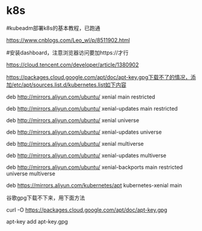 # k8s
#kubeadm部署k8s的基本教程，已跑通

https://www.cnblogs.com/Leo_wl/p/8511902.html

#安装dashboard，注意浏览器访问要加https://才行

https://cloud.tencent.com/developer/article/1380902


https://packages.cloud.google.com/apt/doc/apt-key.gpg下载不了的情况，添加/etc/apt/sources.list.d/kubernetes.list如下内容

deb http://mirrors.aliyun.com/ubuntu/ xenial main restricted

deb http://mirrors.aliyun.com/ubuntu/ xenial-updates main restricted

deb http://mirrors.aliyun.com/ubuntu/ xenial universe

deb http://mirrors.aliyun.com/ubuntu/ xenial-updates universe

deb http://mirrors.aliyun.com/ubuntu/ xenial multiverse

deb http://mirrors.aliyun.com/ubuntu/ xenial-updates multiverse

deb http://mirrors.aliyun.com/ubuntu/ xenial-backports main restricted universe multiverse

deb https://mirrors.aliyun.com/kubernetes/apt kubernetes-xenial main




谷歌gpg下载不下来，用下面方法

curl -O https://packages.cloud.google.com/apt/doc/apt-key.gpg

apt-key add apt-key.gpg
